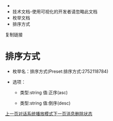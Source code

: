  * [](/)
  * 技术文档-使用可视化的开发者请忽略此文档
  * 枚举文档
  * 排序方式

复制链接

# 排序方式

  * 枚举名：排序方式(Preset:排序方式:2752118784)

  * 选项：

    * 类型:string 值:正序(asc)

    * 类型:string 值:倒序(desc)

[上一页对话系统播放模式](/技术文档/枚举文档/对话系统播放模式)[下一页消息删除状态](/技术文档/枚举文档/消息删除状态)


